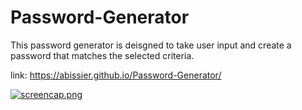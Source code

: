 # Password-Generator

This password generator is deisgned to take user input and create a password that matches the selected criteria. 

link: https://abissier.github.io/Password-Generator/

[![screencap.png](https://i.postimg.cc/jS21SXWv/screencap.png)](https://postimg.cc/DSV6C1Pb)
